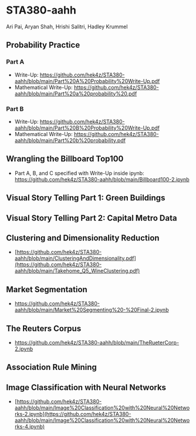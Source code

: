 # STA380-aahh
Ari Pai, Aryan Shah, Hrishi Salitri, Hadley Krummel

## Probability Practice 
### Part A
- Write-Up: https://github.com/hek4z/STA380-aahh/blob/main/Part%20A%20Probability%20Write-Up.pdf
- Mathematical Write-Up: https://github.com/hek4z/STA380-aahh/blob/main/Part%20a%20probability%20.pdf
### Part B
- Write-Up: https://github.com/hek4z/STA380-aahh/blob/main/Part%20B%20Probability%20Write-Up.pdf
- Mathematical Write-Up: https://github.com/hek4z/STA380-aahh/blob/main/Part%20b%20probability.pdf
  
## Wrangling the Billboard Top100
- Part A, B, and C specified with Write-Up inside ipynb: https://github.com/hek4z/STA380-aahh/blob/main/Billboard100-2.ipynb

## Visual Story Telling Part 1: Green Buildings

## Visual Story Telling Part 2: Capital Metro Data

## Clustering and Dimensionality Reduction
- [https://github.com/hek4z/STA380-aahh/blob/main/ClusteringAndDimensionality.pdf](https://github.com/hek4z/STA380-aahh/blob/main/Takehome_Q5_WineClustering.pdf)

## Market Segmentation
- https://github.com/hek4z/STA380-aahh/blob/main/Market%20Segmenting%20-%20Final-2.ipynb

## The Reuters Corpus
- https://github.com/hek4z/STA380-aahh/blob/main/TheRueterCorp-2.ipynb

## Association Rule Mining 

## Image Classification with Neural Networks
- [https://github.com/hek4z/STA380-aahh/blob/main/Image%20Classification%20with%20Neural%20Networks-2.ipynb](https://github.com/hek4z/STA380-aahh/blob/main/Image%20Classification%20with%20Neural%20Networks-4.ipynb)
